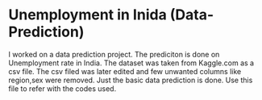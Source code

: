 # Unemployment in Inida (Data-Prediction)
I worked on a data prediction project. The prediciton is done on Unemployment rate in India.
The dataset was taken from Kaggle.com as a csv file.
The csv filed was later edited and few unwanted columns like region,sex were removed.
Just the basic data prediction is done.
Use this file to refer with the codes used.

